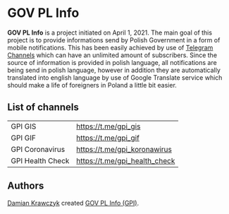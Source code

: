 # GOV PL Info

**GOV PL Info** is a project initiated on April 1, 2021. The main goal 
of this project is to provide informations send by Polish Government in 
a form of mobile notifications. This has been easily achieved by use of 
[Telegram Channels](https://telegram.org/tour/channels) which can have 
an unlimited amount of subscribers. Since the source of information is 
provided in polish language, all notifications are being send in polish 
language, however in addition they are automatically translated into 
english language by use of Google Translate service which should make a 
life of foreigners in Poland a little bit easier.

## List of channels

|                  |                               |
|------------------|-------------------------------|
| GPI GIS          | https://t.me/gpi_gis          |
| GPI GIF          | https://t.me/gpi_gif          |
| GPI Coronavirus  | https://t.me/gpi_koronawirus  |
| GPI Health Check | https://t.me/gpi_health_check |

## Authors

[Damian Krawczyk](https://damiankrawczyk.com) created [GOV PL Info (GPI)](https://damiankrawczyk.com/en/latest/projects/gov-pl-info).